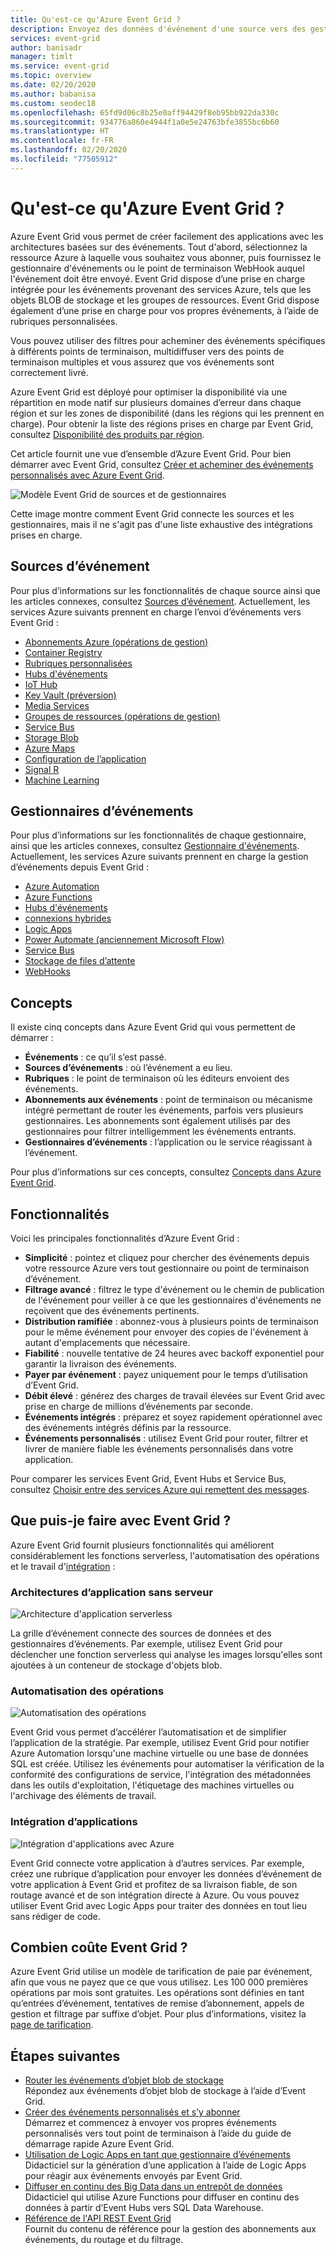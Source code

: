 ```yaml
---
title: Qu'est-ce qu'Azure Event Grid ?
description: Envoyez des données d'événement d'une source vers des gestionnaires avec Azure Event Grid. Créez des applications basées sur des événements et intégrez-les à des services Azure.
services: event-grid
author: banisadr
manager: timlt
ms.service: event-grid
ms.topic: overview
ms.date: 02/20/2020
ms.author: babanisa
ms.custom: seodec18
ms.openlocfilehash: 65fd9d06c8b25e0aff94429f8eb95bb922da330c
ms.sourcegitcommit: 934776a860e4944f1a0e5e24763bfe3855bc6b60
ms.translationtype: HT
ms.contentlocale: fr-FR
ms.lasthandoff: 02/20/2020
ms.locfileid: "77505912"
---
```

# <a name="what-is-azure-event-grid"></a>Qu'est-ce qu'Azure Event Grid ?

Azure Event Grid vous permet de créer facilement des applications avec les architectures basées sur des événements. Tout d'abord, sélectionnez la ressource Azure à laquelle vous souhaitez vous abonner, puis fournissez le gestionnaire d'événements ou le point de terminaison WebHook auquel l'événement doit être envoyé. Event Grid dispose d’une prise en charge intégrée pour les événements provenant des services Azure, tels que les objets BLOB de stockage et les groupes de ressources. Event Grid dispose également d’une prise en charge pour vos propres événements, à l’aide de rubriques personnalisées. 

Vous pouvez utiliser des filtres pour acheminer des événements spécifiques à différents points de terminaison, multidiffuser vers des points de terminaison multiples et vous assurez que vos événements sont correctement livré.

Azure Event Grid est déployé pour optimiser la disponibilité via une répartition en mode natif sur plusieurs domaines d’erreur dans chaque région et sur les zones de disponibilité (dans les régions qui les prennent en charge). Pour obtenir la liste des régions prises en charge par Event Grid, consultez [Disponibilité des produits par région](https://azure.microsoft.com/global-infrastructure/services/?products=event-grid&regions=all).

Cet article fournit une vue d’ensemble d’Azure Event Grid. Pour bien démarrer avec Event Grid, consultez [Créer et acheminer des événements personnalisés avec Azure Event Grid](custom-event-quickstart.md). 

![Modèle Event Grid de sources et de gestionnaires](./media/overview/functional-model.png)

Cette image montre comment Event Grid connecte les sources et les gestionnaires, mais il ne s'agit pas d'une liste exhaustive des intégrations prises en charge.

## <a name="event-sources"></a>Sources d’événement

Pour plus d’informations sur les fonctionnalités de chaque source ainsi que les articles connexes, consultez [Sources d’événement](event-sources.md). Actuellement, les services Azure suivants prennent en charge l’envoi d’événements vers Event Grid :

* [Abonnements Azure (opérations de gestion)](event-sources.md#azure-subscriptions)
* [Container Registry](event-sources.md#container-registry)
* [Rubriques personnalisées](event-sources.md#custom-topics)
* [Hubs d'événements](event-sources.md#event-hubs)
* [IoT Hub](event-sources.md#iot-hub)
* [Key Vault (préversion)](event-sources.md#key-vault-preview)
* [Media Services](event-sources.md#media-services)
* [Groupes de ressources (opérations de gestion)](event-sources.md#resource-groups)
* [Service Bus](event-sources.md#service-bus)
* [Storage Blob](event-sources.md#storage)
* [Azure Maps](event-sources.md#maps)
* [Configuration de l’application](event-sources.md#app-configuration)
* [Signal R](event-sources.md#azure-signalr)
* [Machine Learning](event-sources.md#azure-machine-learning)

## <a name="event-handlers"></a>Gestionnaires d’événements

Pour plus d’informations sur les fonctionnalités de chaque gestionnaire, ainsi que les articles connexes, consultez [Gestionnaire d'événements](event-handlers.md). Actuellement, les services Azure suivants prennent en charge la gestion d’événements depuis Event Grid : 

* [Azure Automation](event-handlers.md#azure-automation)
* [Azure Functions](event-handlers.md#azure-functions)
* [Hubs d'événements](event-handlers.md#event-hubs)
* [connexions hybrides](event-handlers.md#hybrid-connections)
* [Logic Apps](event-handlers.md#logic-apps)
* [Power Automate (anciennement Microsoft Flow)](https://preview.flow.microsoft.com/connectors/shared_azureeventgrid/azure-event-grid/)
* [Service Bus](event-handlers.md#service-bus)
* [Stockage de files d’attente](event-handlers.md#queue-storage)
* [WebHooks](event-handlers.md#webhooks)

## <a name="concepts"></a>Concepts

Il existe cinq concepts dans Azure Event Grid qui vous permettent de démarrer :

* **Événements** : ce qu’il s’est passé.
* **Sources d’événements** : où l’événement a eu lieu.
* **Rubriques** : le point de terminaison où les éditeurs envoient des événements.
* **Abonnements aux événements** : point de terminaison ou mécanisme intégré permettant de router les événements, parfois vers plusieurs gestionnaires. Les abonnements sont également utilisés par des gestionnaires pour filtrer intelligemment les événements entrants.
* **Gestionnaires d’événements** : l’application ou le service réagissant à l’événement.

Pour plus d’informations sur ces concepts, consultez [Concepts dans Azure Event Grid](concepts.md).

## <a name="capabilities"></a>Fonctionnalités

Voici les principales fonctionnalités d’Azure Event Grid :

* **Simplicité** : pointez et cliquez pour chercher des événements depuis votre ressource Azure vers tout gestionnaire ou point de terminaison d’événement.
* **Filtrage avancé** : filtrez le type d'événement ou le chemin de publication de l'événement pour veiller à ce que les gestionnaires d'événements ne reçoivent que des événements pertinents.
* **Distribution ramifiée** : abonnez-vous à plusieurs points de terminaison pour le même événement pour envoyer des copies de l'événement à autant d'emplacements que nécessaire.
* **Fiabilité** : nouvelle tentative de 24 heures avec backoff exponentiel pour garantir la livraison des événements.
* **Payer par événement** : payez uniquement pour le temps d’utilisation d’Event Grid.
* **Débit élevé** : générez des charges de travail élevées sur Event Grid avec prise en charge de millions d’événements par seconde.
* **Événements intégrés** : préparez et soyez rapidement opérationnel avec des événements intégrés définis par la ressource.
* **Événements personnalisés** : utilisez Event Grid pour router, filtrer et livrer de manière fiable les événements personnalisés dans votre application.

Pour comparer les services Event Grid, Event Hubs et Service Bus, consultez [Choisir entre des services Azure qui remettent des messages](compare-messaging-services.md).

## <a name="what-can-i-do-with-event-grid"></a>Que puis-je faire avec Event Grid ?

Azure Event Grid fournit plusieurs fonctionnalités qui améliorent considérablement les fonctions serverless, l'automatisation des opérations et le travail d'[intégration](https://azure.com/integration) : 

### <a name="serverless-application-architectures"></a>Architectures d’application sans serveur

![Architecture d'application serverless](./media/overview/serverless_web_app.png)

La grille d’événement connecte des sources de données et des gestionnaires d’événements. Par exemple, utilisez Event Grid pour déclencher une fonction serverless qui analyse les images lorsqu'elles sont ajoutées à un conteneur de stockage d'objets blob. 

### <a name="ops-automation"></a>Automatisation des opérations

![Automatisation des opérations](./media/overview/Ops_automation.png)

Event Grid vous permet d’accélérer l’automatisation et de simplifier l’application de la stratégie. Par exemple, utilisez Event Grid pour notifier Azure Automation lorsqu'une machine virtuelle ou une base de données SQL est créée. Utilisez les événements pour automatiser la vérification de la conformité des configurations de service, l'intégration des métadonnées dans les outils d'exploitation, l'étiquetage des machines virtuelles ou l'archivage des éléments de travail.

### <a name="application-integration"></a>Intégration d’applications

![Intégration d'applications avec Azure](./media/overview/app_integration.png)

Event Grid connecte votre application à d’autres services. Par exemple, créez une rubrique d’application pour envoyer les données d’événement de votre application à Event Grid et profitez de sa livraison fiable, de son routage avancé et de son intégration directe à Azure. Ou vous pouvez utiliser Event Grid avec Logic Apps pour traiter des données en tout lieu sans rédiger de code. 

## <a name="how-much-does-event-grid-cost"></a>Combien coûte Event Grid ?

Azure Event Grid utilise un modèle de tarification de paie par événement, afin que vous ne payez que ce que vous utilisez. Les 100 000 premières opérations par mois sont gratuites. Les opérations sont définies en tant qu’entrées d’événement, tentatives de remise d’abonnement, appels de gestion et filtrage par suffixe d’objet. Pour plus d’informations, visitez la [page de tarification](https://azure.microsoft.com/pricing/details/event-grid/).

## <a name="next-steps"></a>Étapes suivantes

* [Router les événements d’objet blob de stockage](../storage/blobs/storage-blob-event-quickstart.md?toc=%2fazure%2fevent-grid%2ftoc.json)  
  Répondez aux événements d’objet blob de stockage à l’aide d’Event Grid.
* [Créer des événements personnalisés et s’y abonner](custom-event-quickstart.md)  
  Démarrez et commencez à envoyer vos propres événements personnalisés vers tout point de terminaison à l’aide du guide de démarrage rapide Azure Event Grid.
* [Utilisation de Logic Apps en tant que gestionnaire d’événements](monitor-virtual-machine-changes-event-grid-logic-app.md)  
  Didacticiel sur la génération d’une application à l’aide de Logic Apps pour réagir aux événements envoyés par Event Grid.
* [Diffuser en continu des Big Data dans un entrepôt de données](event-grid-event-hubs-integration.md)  
  Didacticiel qui utilise Azure Functions pour diffuser en continu des données à partir d’Event Hubs vers SQL Data Warehouse.
* [Référence de l'API REST Event Grid](/rest/api/eventgrid)  
  Fournit du contenu de référence pour la gestion des abonnements aux événements, du routage et du filtrage.
